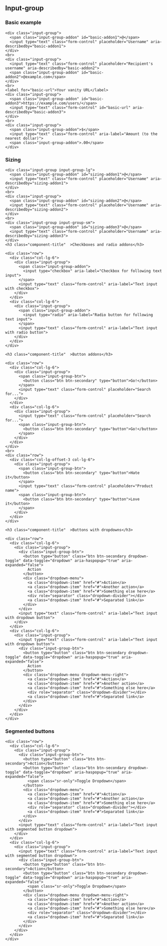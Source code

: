 

<div class="sub-header">
  <h2 class="component-title" id="input-group">Input-group</h2>
</div>

<div class="row">
  <div class="col-lg-4">
    <h3 class="component-title"  >Basic example</h3>


    <div class="input-group">
      <span class="input-group-addon" id="basic-addon1">@</span>
      <input type="text" class="form-control" placeholder="Username" aria-describedby="basic-addon1">
    </div>
    <br>
    <div class="input-group">
      <input type="text" class="form-control" placeholder="Recipient's username" aria-describedby="basic-addon2">
      <span class="input-group-addon" id="basic-addon2">@example.com</span>
    </div>
    <br>
    <label for="basic-url">Your vanity URL</label>
    <div class="input-group">
      <span class="input-group-addon" id="basic-addon3">https://example.com/users/</span>
      <input type="text" class="form-control" id="basic-url" aria-describedby="basic-addon3">
    </div>
    <br>
    <div class="input-group">
      <span class="input-group-addon">$</span>
      <input type="text" class="form-control" aria-label="Amount (to the nearest dollar)">
      <span class="input-group-addon">.00</span>
    </div>
  </div>
  <div class="col-lg-4">
    <h3 class="component-title"  >Sizing</h3>


    <div class="input-group input-group-lg">
      <span class="input-group-addon" id="sizing-addon1">@</span>
      <input type="text" class="form-control" placeholder="Username" aria-describedby="sizing-addon1">
    </div>
    <br>
    <div class="input-group">
      <span class="input-group-addon" id="sizing-addon2">@</span>
      <input type="text" class="form-control" placeholder="Username" aria-describedby="sizing-addon2">
    </div>
    <br>
    <div class="input-group input-group-sm">
      <span class="input-group-addon" id="sizing-addon3">@</span>
      <input type="text" class="form-control" placeholder="Username" aria-describedby="sizing-addon3">
    </div>
    <h3 class="component-title"  >Checkboxes and radio addons</h3>

    <div class="row">
      <div class="col-lg-6">
        <div class="input-group">
          <span class="input-group-addon">
            <input type="checkbox" aria-label="Checkbox for following text input">
          </span>
          <input type="text" class="form-control" aria-label="Text input with checkbox">
        </div>
      </div>
      <div class="col-lg-6">
        <div class="input-group">
          <span class="input-group-addon">
            <input type="radio" aria-label="Radio button for following text input">
          </span>
          <input type="text" class="form-control" aria-label="Text input with radio button">
        </div>
      </div>
    </div>
  </div>
  <div class="col-lg-4">


    <h3 class="component-title"  >Button addons</h3>

    <div class="row">
      <div class="col-lg-6">
        <div class="input-group">
          <span class="input-group-btn">
            <button class="btn btn-secondary" type="button">Go!</button>
          </span>
          <input type="text" class="form-control" placeholder="Search for...">
        </div>
      </div>
      <div class="col-lg-6">
        <div class="input-group">
          <input type="text" class="form-control" placeholder="Search for...">
          <span class="input-group-btn">
            <button class="btn btn-secondary" type="button">Go!</button>
          </span>
        </div>
      </div>
    </div>
    <br>
    <div class="row">
      <div class="col-lg-offset-3 col-lg-6">
        <div class="input-group">
          <span class="input-group-btn">
            <button class="btn btn-secondary" type="button">Hate it</button>
          </span>
          <input type="text" class="form-control" placeholder="Product name">
          <span class="input-group-btn">
            <button class="btn btn-secondary" type="button">Love it</button>
          </span>
        </div>
      </div>
    </div>
  </div>
</div>


<div class="row">
  <div class="col-lg-6">

    <h3 class="component-title"  >Buttons with dropdowns</h3>

    <div class="row">
      <div class="col-lg-6">
        <div class="input-group">
          <div class="input-group-btn">
            <button type="button" class="btn btn-secondary dropdown-toggle" data-toggle="dropdown" aria-haspopup="true" aria-expanded="false">
              Action
            </button>
            <div class="dropdown-menu">
              <a class="dropdown-item" href="#">Action</a>
              <a class="dropdown-item" href="#">Another action</a>
              <a class="dropdown-item" href="#">Something else here</a>
              <div role="separator" class="dropdown-divider"></div>
              <a class="dropdown-item" href="#">Separated link</a>
            </div>
          </div>
          <input type="text" class="form-control" aria-label="Text input with dropdown button">
        </div>
      </div>
      <div class="col-lg-6">
        <div class="input-group">
          <input type="text" class="form-control" aria-label="Text input with dropdown button">
          <div class="input-group-btn">
            <button type="button" class="btn btn-secondary dropdown-toggle" data-toggle="dropdown" aria-haspopup="true" aria-expanded="false">
              Action
            </button>
            <div class="dropdown-menu dropdown-menu-right">
              <a class="dropdown-item" href="#">Action</a>
              <a class="dropdown-item" href="#">Another action</a>
              <a class="dropdown-item" href="#">Something else here</a>
              <div role="separator" class="dropdown-divider"></div>
              <a class="dropdown-item" href="#">Separated link</a>
            </div>
          </div>
        </div>
      </div>
    </div>

  </div>
  <div class="col-lg-6">
    <h3 class="component-title"  >Segmented buttons</h3>

    <div class="row">
      <div class="col-lg-6">
        <div class="input-group">
          <div class="input-group-btn">
            <button type="button" class="btn btn-secondary">Action</button>
            <button type="button" class="btn btn-secondary dropdown-toggle" data-toggle="dropdown" aria-haspopup="true" aria-expanded="false">
              <span class="sr-only">Toggle Dropdown</span>
            </button>
            <div class="dropdown-menu">
              <a class="dropdown-item" href="#">Action</a>
              <a class="dropdown-item" href="#">Another action</a>
              <a class="dropdown-item" href="#">Something else here</a>
              <div role="separator" class="dropdown-divider"></div>
              <a class="dropdown-item" href="#">Separated link</a>
            </div>
          </div>
          <input type="text" class="form-control" aria-label="Text input with segmented button dropdown">
        </div>
      </div>
      <div class="col-lg-6">
        <div class="input-group">
          <input type="text" class="form-control" aria-label="Text input with segmented button dropdown">
          <div class="input-group-btn">
            <button type="button" class="btn btn-secondary">Action</button>
            <button type="button" class="btn btn-secondary dropdown-toggle" data-toggle="dropdown" aria-haspopup="true" aria-expanded="false">
              <span class="sr-only">Toggle Dropdown</span>
            </button>
            <div class="dropdown-menu dropdown-menu-right">
              <a class="dropdown-item" href="#">Action</a>
              <a class="dropdown-item" href="#">Another action</a>
              <a class="dropdown-item" href="#">Something else here</a>
              <div role="separator" class="dropdown-divider"></div>
              <a class="dropdown-item" href="#">Separated link</a>
            </div>
          </div>
        </div>
      </div>
    </div>
  </div>
</div>











